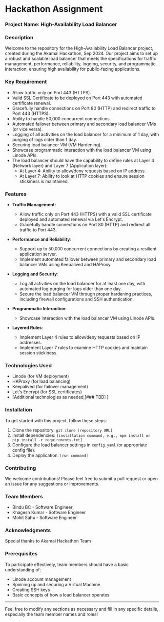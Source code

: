 # Hackathon Assignment

### Project Name: High-Availability Load Balancer

### Description
Welcome to the repository for the High-Availability Load Balancer project, created during the Akamai Hackathon, Sep 2024. Our project aims to set up a robust and scalable load balancer that meets the specifications for traffic management, performance, reliability, logging, security, and programmatic interaction, ensuring high availability for public-facing applications.

### Key Requirement

* Allow traffic only on Port 443 (HTTPS).
* Valid SSL Certificate to be deployed on Port 443 with automated certificate renewal.
* Gracefully handle connections on Port 80 (HTTP) and redirect traffic to Port 443 (HTTPS).
* Ability to handle 50,000 concurrent connections.
* Automated failover between primary and secondary load balancer VMs (or vice versa).
* Logging of all activities on the load balancer for a minimum of 1 day, with purging of logs older than 1 day.
* Securing load balancer VM (VM Hardening).
* Showcase programmatic interaction with the load balancer VM using Linode APIs.
* The load balancer should have the capability to define rules at Layer 4 (Network layer) and Layer 7 (Application layer):
  * At Layer 4: Ability to allow/deny requests based on IP address.
  * At Layer 7: Ability to look at HTTP cookies and ensure session stickiness is maintained.

### Features
- **Traffic Management**: 
  - Allow traffic only on Port 443 (HTTPS) with a valid SSL certificate deployed and automated renewal via Let's Encrypt.
  - Gracefully handle connections on Port 80 (HTTP) and redirect all traffic to Port 443.

- **Performance and Reliability**: 
  - Support up to 50,000 concurrent connections by creating a resilient application server.
  - Implement automated failover between primary and secondary load balancer VMs using Keepalived and HAProxy.

- **Logging and Security**: 
  - Log all activities on the load balancer for at least one day, with automated log purging for logs older than one day.
  - Secure the load balancer VM through proper hardening practices, including firewall configurations and SSH authentication.

- **Programmatic Interaction**: 
  - Showcase interaction with the load balancer VM using Linode APIs.

- **Layered Rules**: 
  - Implement Layer 4 rules to allow/deny requests based on IP addresses.
  - Implement Layer 7 rules to examine HTTP cookies and maintain session stickiness.

### Technologies Used
- Linode (for VM deployment)
- HAProxy (for load balancing)
- Keepalived (for failover management)
- Let's Encrypt (for SSL certificates)
- [Additional technologies as needed,[### TBD] ]

### Installation <tentaively> 
To get started with this project, follow these steps:
1. Clone the repository: `git clone [repository URL]`
2. Install dependencies: `[installation command, e.g., npm install or pip install -r requirements.txt]`
3. Configure the load balancer settings in `config.yaml` (or appropriate config file).
4. Deploy the application: `[run command]`

### Contributing
We welcome contributions! Please feel free to submit a pull request or open an issue for any suggestions or improvements.

### Team Members
- Bindu BC - Software Engineer
- Khagesh Kumar - Software Engineer
- Mohit Sahu - Software Engineer

### Acknowledgments
Special thanks to Akamai Hackathon Team

### Prerequisites
To participate effectively, team members should have a basic understanding of:
- Linode account management
- Spinning up and securing a Virtual Machine
- Creating SSH keys
- Basic concepts of how a load balancer operates

---

Feel free to modify any sections as necessary and fill in any specific details, especially the team member names and roles!

